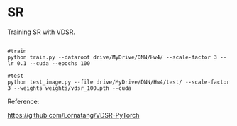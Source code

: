 # SR

Training SR with VDSR.

```

#train
python train.py --dataroot drive/MyDrive/DNN/Hw4/ --scale-factor 3 --lr 0.1 --cuda --epochs 100

#test
python test_image.py --file drive/MyDrive/DNN/Hw4/test/ --scale-factor 3 --weights weights/vdsr_100.pth --cuda

```


Reference:

https://github.com/Lornatang/VDSR-PyTorch
